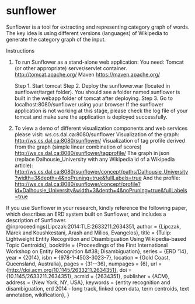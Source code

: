 # sunflower
Sunflower is a tool for extracting and representing category graph of words. 
The key idea is using different versions (languages) of Wikipedia to generate the category graph of the input.

Instructions

1. To run Sunflower as a stand-alone web application:
You need:
Tomcat (or other appropriate) server/servlet container.
http://tomcat.apache.org/
Maven 
https://maven.apache.org/

	Step 1. Start tomcat
	Step 2. Deploy the sunflower.war (located in sunflower/target folder). You should see a folder named sunflower is built in the webapp folder of tomcat after deploying.
	Step 3. Go to localhost:8080/sunflower using your browser
	If the sunflower application is not working at this stage, please check the log file of your tomcat and make sure the application is deployed successfully. 


2. To view a demo of different visualization components and web services please visit: ws.cs.dal.ca:8080/sunflower
    Visualization of the graph:
    http://ws.cs.dal.ca:8080/sunflower/
    Visualization of tag profile derived from the graph (simple linear combination of scores)
    http://ws.cs.dal.ca:8080/sunflower/tagprofile/
    The graph in json (replace Dalhousie_University with any Wikipedia id of a Wikipedia article):
    http://ws.cs.dal.ca:8080/sunflower/concept/paths/Dalhousie_University?width=3&depth=4&noPruning=true&fullLabels=true
    And the profile:
    http://ws.cs.dal.ca:8080/sunflower/concept/profile?id=Dalhousie_University&width=3&depth=4&noPruning=true&fullLabels=true

If you use Sunflower in your research, kindly reference the following paper, which describes an ERD system built on Sunflower, and includes a description of Sunflower.
@inproceedings{Lipczak:2014:TLE:2633211.2634351,
 author = {Lipczak, Marek and Koushkestani, Arash and Milios, Evangelos},
 title = {Tulip: Lightweight Entity Recognition and Disambiguation Using Wikipedia-based Topic Centroids},
 booktitle = {Proceedings of the First International Workshop on Entity Recognition \&\#38; Disambiguation},
 series = {ERD '14},
 year = {2014},
 isbn = {978-1-4503-3023-7},
 location = {Gold Coast, Queensland, Australia},
 pages = {31--36},
 numpages = {6},
 url = {http://doi.acm.org/10.1145/2633211.2634351},
 doi = {10.1145/2633211.2634351},
 acmid = {2634351},
 publisher = {ACM},
 address = {New York, NY, USA},
 keywords = {entity recognition and disambiguation, erd 2014 - long track, linked open data, term centroids, text annotation, wikification},
} 
